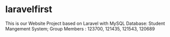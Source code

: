 # laravelfirst
This is our Website Project based on Laravel with MySQL Database:
Student Mangement System;
Group Members : 
123700,
121435,
121543,
120689
